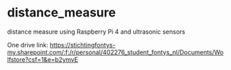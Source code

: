 # distance_measure
distance measure using Raspberry Pi 4 and ultrasonic sensors


One drive link: https://stichtingfontys-my.sharepoint.com/:f:/r/personal/402276_student_fontys_nl/Documents/Wolfstore?csf=1&e=b2ymvE
